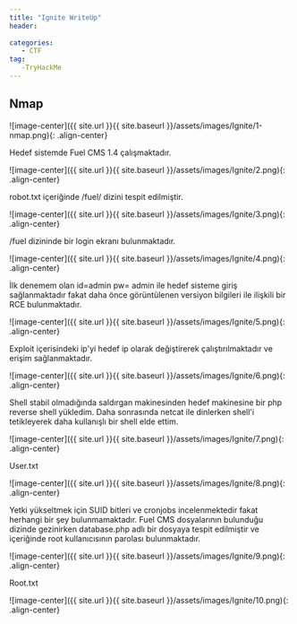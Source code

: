 ```yaml
---
title: "Ignite WriteUp"
header:
 
categories:
   - CTF
tag:
   -TryHackMe
---
```


## Nmap 

![image-center]({{ site.url }}{{ site.baseurl }}/assets/images/Ignite/1-nmap.png){: .align-center}

Hedef sistemde Fuel CMS 1.4 çalışmaktadır.

![image-center]({{ site.url }}{{ site.baseurl }}/assets/images/Ignite/2.png){: .align-center}

robot.txt içeriğinde /fuel/ dizini tespit edilmiştir.

![image-center]({{ site.url }}{{ site.baseurl }}/assets/images/Ignite/3.png){: .align-center}

/fuel dizininde bir login ekranı bulunmaktadır.

![image-center]({{ site.url }}{{ site.baseurl }}/assets/images/Ignite/4.png){: .align-center}

İlk denemem olan id=admin pw= admin ile hedef sisteme giriş sağlanmaktadır fakat daha önce görüntülenen versiyon bilgileri ile ilişkili bir RCE bulunmaktadır.

![image-center]({{ site.url }}{{ site.baseurl }}/assets/images/Ignite/5.png){: .align-center}

Exploit içerisindeki ip'yi hedef ip olarak değiştirerek çalıştırılmaktadır ve erişim sağlanmaktadır.

![image-center]({{ site.url }}{{ site.baseurl }}/assets/images/Ignite/6.png){: .align-center}

Shell stabil olmadığında saldırgan makinesinden hedef makinesine bir php reverse shell yükledim. Daha sonrasında netcat ile dinlerken shell'i tetikleyerek daha kullanışlı bir shell elde ettim.

![image-center]({{ site.url }}{{ site.baseurl }}/assets/images/Ignite/7.png){: .align-center}

User.txt

![image-center]({{ site.url }}{{ site.baseurl }}/assets/images/Ignite/8.png){: .align-center}

Yetki yükseltmek için SUID bitleri ve cronjobs incelenmektedir fakat herhangi bir şey bulunmamaktadır. Fuel CMS dosyalarının bulunduğu dizinde gezinirken database.php adlı bir dosyaya tespit edilmiştir ve içeriğinde root kullanıcısının parolası bulunmaktadır.

![image-center]({{ site.url }}{{ site.baseurl }}/assets/images/Ignite/9.png){: .align-center}

Root.txt

![image-center]({{ site.url }}{{ site.baseurl }}/assets/images/Ignite/10.png){: .align-center}











